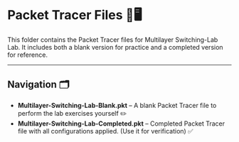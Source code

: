 # Packet Tracer Files 📂🖥️

This folder contains the Packet Tracer files for Multilayer Switching-Lab Lab. It includes both a blank version for practice and a completed version for reference.

---

## Navigation 🗂️


- **Multilayer-Switching-Lab-Blank.pkt** – A blank Packet Tracer file to perform the lab exercises yourself ✏️  
- **Multilayer-Switching-Lab-Completed.pkt** – Completed Packet Tracer file with all configurations applied. (Use it for verification)  ✅  
